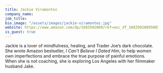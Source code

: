 ```yaml
---
title: Jackie Viramontez
company_name:
job_title:
bio_image: "/assets/images/jackie-viramontez.jpg"
website: https://www.amazon.com/dp/1683502809/ref=asc_df_16835028095085146?smid=ATVPDKIKX0DER&tag=shopzilla0d-20&ascsubtag=shopzilla_rev_455-20;15012125790140187802310070301008005&linkCode=df0&creative=395093&creativeASIN=1683502809
is_guest: true
---
```


Jackie is a lover of mindfulness, healing, and Trader Joe’s dark chocolate. She
wrote Amazon bestseller, _I Can't Believe I Dated Him_, to help women own
imperfections and embrace the true purpose of painful emotions. When she is not
coaching, she is exploring Los Angeles with her filmmaker husband Jake.
